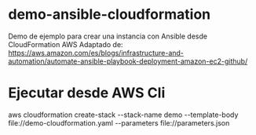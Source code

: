 # demo-ansible-cloudformation
Demo de ejemplo para crear una instancia con Ansible desde CloudFormation AWS
Adaptado de: https://aws.amazon.com/es/blogs/infrastructure-and-automation/automate-ansible-playbook-deployment-amazon-ec2-github/

# Ejecutar desde AWS Cli
aws cloudformation create-stack --stack-name demo --template-body file://demo-cloudformation.yaml --parameters file://parameters.json